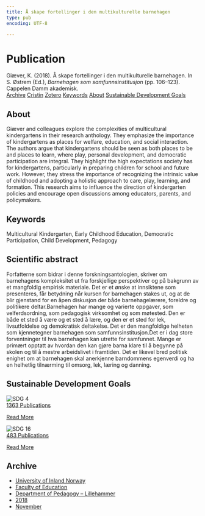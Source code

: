 ```yaml
---
title: Å skape fortellinger i den multikulturelle barnehagen
type: pub
encoding: UTF-8

---
```

<h1>Publication</h1>
<article id="csl-bib-container-IKFRVZBN" class="csl-bib-container">
  <div class="csl-bib-body"> <div class="csl-entry">Giæver, K. (2018). Å skape fortellinger i den multikulturelle barnehagen. In S. Østrem (Ed.), <i>Barnehagen som samfunnsinstitusjon</i> (pp. 106–123). Cappelen Damm akademisk.</div> </div>
  <div class="csl-bib-buttons">
    <a href="#taxonomy-article-IKFRVZBN" alt="archive" class="csl-bib-button">Archive</a>
    <a href="https://app.cristin.no/results/show.jsf?id=1637778" alt="Cristin" class="csl-bib-button">Cristin</a>
    <a href="http://zotero.org/groups/5881554/items/IKFRVZBN" alt="Zotero" class="csl-bib-button">Zotero</a>
    <a href="#keywords-article-IKFRVZBN" alt="keywords" class="csl-bib-button">Keywords</a>
    <a href="#about-article-IKFRVZBN" alt="about_pub" class="csl-bib-button">About</a>
    <a href="#sdg-article-IKFRVZBN" alt="sdg" class="csl-bib-button">Sustainable Development Goals</a>
  </div>
  <div id="csl-bib-meta-container-IKFRVZBN"></div>
</article>
<div id="csl-bib-meta-IKFRVZBN" class="csl-bib-meta">
  <article id="about-article-IKFRVZBN" class="about_pub-article">
    <h1>About</h1>
    Giæver and colleagues explore the complexities of multicultural kindergartens in their research anthology. They emphasize the importance of kindergartens as places for welfare, education, and social interaction. The authors argue that kindergartens should be seen as both places to be and places to learn, where play, personal development, and democratic participation are integral. They highlight the high expectations society has for kindergartens, particularly in preparing children for school and future work. However, they stress the importance of recognizing the intrinsic value of childhood and adopting a holistic approach to care, play, learning, and formation. This research aims to influence the direction of kindergarten policies and encourage open discussions among educators, parents, and policymakers.
  </article>
  <article id="keywords-article-IKFRVZBN" class="keywords-article">
    <h1>Keywords</h1>
    Multicultural Kindergarten, Early Childhood Education, Democratic Participation, Child Development, Pedagogy
  </article>
  <article id="abstract-article-IKFRVZBN" class="abstract-article">
    <h1>Scientific abstract</h1>
    Forfatterne som bidrar i denne forskningsantologien, skriver om barnehagens kompleksitet ut fra forskjellige perspektiver og på bakgrunn av et mangfoldig empirisk materiale. Det er et ønske at innsiktene som presenteres, får betydning når kursen for barnehagen stakes ut, og at de blir gjenstand for en åpen diskusjon der både barnehagelærere, foreldre og politikere deltar.Barnehagen har mange og varierte oppgaver, som velferdsordning, som pedagogisk virksomhet og som møtested. Den er både et sted å være og et sted å lære, og den er et sted for lek, livsutfoldelse og demokratisk deltakelse. Det er den mangfoldige helheten som kjennetegner barnehagen som samfunnsinstitusjon.Det er i dag store forventninger til hva barnehagen kan utrette for samfunnet. Mange er primært opptatt av hvordan den kan gjøre barna klare til å begynne på skolen og til å mestre arbeidslivet i framtiden. Det er likevel bred politisk enighet om at barnehagen skal anerkjenne barndommens egenverdi og ha en helhetlig tilnærming til omsorg, lek, læring og danning.
  </article>
  <article id="sdg-article-IKFRVZBN" class="sdg-article">
    <h1>Sustainable Development Goals</h1>
    <div class="sdg-container"><div id="sdg4" class="sdg">
        <img src="{{< params subfolder >}}images/sdg/sdg04_en.png" class="image" alt="SDG 4">
        <div class="sdg-overlay">
          <a href="{{< params subfolder >}}en/archive/?sdg=4#archive" class="sdg-publication-count"><span>1363</span> Publications</a>
          <p><a href="https://sdgs.un.org/goals/goal4" class="sdg-read-more">Read More</a></p>
        </div>
      </div> <div id="sdg16" class="sdg">
        <img src="{{< params subfolder >}}images/sdg/sdg16_en.png" class="image" alt="SDG 16">
        <div class="sdg-overlay">
          <a href="{{< params subfolder >}}en/archive/?sdg=16#archive" class="sdg-publication-count"><span>483</span> Publications</a>
          <p><a href="https://sdgs.un.org/goals/goal16" class="sdg-read-more">Read More</a></p>
        </div>
      </div></div>
  </article>
  <article id="taxonomy-article-IKFRVZBN" class="taxonomy-article">
    <h1>Archive</h1>
    <ul>
      <li><a href="{{< params subfolder >}}en/archive/?key=3DCRN523">University of Inland Norway</a></li>
      <li><a href="{{< params subfolder >}}en/archive/?key=WYNZA47F">Faculty of Education</a></li>
      <li><a href="{{< params subfolder >}}en/archive/?key=L8MA547R">Department of Pedagogy – Lillehammer</a></li>
      <li><a href="{{< params subfolder >}}en/archive/?key=X2Y974UN">2018</a></li>
      <li><a href="{{< params subfolder >}}en/archive/?key=P4Q39ASJ">November</a></li>
    </ul>
  </article>
</div>
